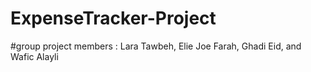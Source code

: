 # ExpenseTracker-Project
#group project members :
Lara Tawbeh, Elie Joe Farah, Ghadi Eid, and Wafic Alayli
